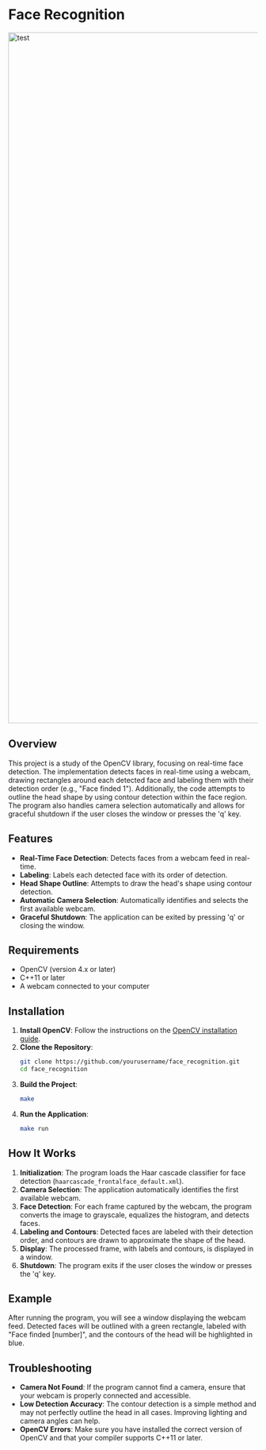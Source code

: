 
# Face Recognition
<img width="1392" alt="test" src="https://github.com/user-attachments/assets/58bec56e-4233-4419-9a2a-1c4491936ead">

## Overview

This project is a study of the OpenCV library, focusing on real-time face detection. The implementation detects faces in real-time using a webcam, drawing rectangles around each detected face and labeling them with their detection order (e.g., "Face finded 1"). Additionally, the code attempts to outline the head shape by using contour detection within the face region. The program also handles camera selection automatically and allows for graceful shutdown if the user closes the window or presses the 'q' key.

## Features

- **Real-Time Face Detection**: Detects faces from a webcam feed in real-time.
- **Labeling**: Labels each detected face with its order of detection.
- **Head Shape Outline**: Attempts to draw the head's shape using contour detection.
- **Automatic Camera Selection**: Automatically identifies and selects the first available webcam.
- **Graceful Shutdown**: The application can be exited by pressing 'q' or closing the window.

## Requirements

- OpenCV (version 4.x or later)
- C++11 or later
- A webcam connected to your computer

## Installation

1. **Install OpenCV**: Follow the instructions on the [OpenCV installation guide](https://docs.opencv.org/master/df/d65/tutorial_table_of_content_introduction.html).
2. **Clone the Repository**:
    ```sh
    git clone https://github.com/yourusername/face_recognition.git
    cd face_recognition
    ```
3. **Build the Project**:
    ```sh
    make
    ```
4. **Run the Application**:
    ```sh
    make run
    ```

## How It Works

1. **Initialization**: The program loads the Haar cascade classifier for face detection (`haarcascade_frontalface_default.xml`).
2. **Camera Selection**: The application automatically identifies the first available webcam.
3. **Face Detection**: For each frame captured by the webcam, the program converts the image to grayscale, equalizes the histogram, and detects faces.
4. **Labeling and Contours**: Detected faces are labeled with their detection order, and contours are drawn to approximate the shape of the head.
5. **Display**: The processed frame, with labels and contours, is displayed in a window.
6. **Shutdown**: The program exits if the user closes the window or presses the 'q' key.

## Example

After running the program, you will see a window displaying the webcam feed. Detected faces will be outlined with a green rectangle, labeled with "Face finded [number]", and the contours of the head will be highlighted in blue.

## Troubleshooting

- **Camera Not Found**: If the program cannot find a camera, ensure that your webcam is properly connected and accessible.
- **Low Detection Accuracy**: The contour detection is a simple method and may not perfectly outline the head in all cases. Improving lighting and camera angles can help.
- **OpenCV Errors**: Make sure you have installed the correct version of OpenCV and that your compiler supports C++11 or later.

